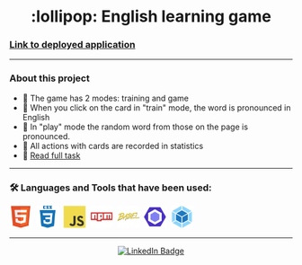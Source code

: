 <h1 align="center">
  :lollipop: English learning game
</h1>

### [Link to deployed application](https://irmakdak.github.io/English-for-kids/)

---

### About this project
- 🌱 The game has 2 modes: training and game
- 🌼 When you click on the card in "train" mode, the word is pronounced in English
- 🌸 In "play" mode the random word from those on the page is pronounced.
- 📝 All actions with cards are recorded in statistics
- 📄 [Read full task](https://github.com/rolling-scopes-school/js-fe-course-en/blob/main/tasks/english-for-kids/english-for-kids.md)

---

### :hammer_and_wrench: Languages and Tools that have been used:

<div>
  <img src="https://github.com/devicons/devicon/blob/master/icons/html5/html5-original.svg" title="HTML5" alt="HTML" width="40" height="40"/>&nbsp;
  <img src="https://github.com/devicons/devicon/blob/master/icons/css3/css3-plain-wordmark.svg"  title="CSS3" alt="CSS" width="40" height="40"/>&nbsp;
  <img src="https://github.com/devicons/devicon/blob/master/icons/javascript/javascript-original.svg" title="JavaScript" alt="JavaScript" width="40" height="40"/>&nbsp;
  <img src="https://github.com/devicons/devicon/blob/master/icons/npm/npm-original-wordmark.svg" title="npm" alt="npm" width="40" height="40"/>&nbsp;
  <img src="https://github.com/devicons/devicon/blob/master/icons/babel/babel-original.svg" title="babel" alt="babel" width="40" height="40"/>&nbsp;
  <img src="https://github.com/devicons/devicon/blob/master/icons/eslint/eslint-original.svg" title="babel" alt="babel" width="40" height="40"/>&nbsp;
  <img src="https://github.com/devicons/devicon/blob/master/icons/webpack/webpack-original.svg" title="babel" alt="babel" width="40" height="40"/>&nbsp;
</div>

---

<div id="badges" align="center">
  <a href="https://www.linkedin.com/in/ir-makedonskaya-ximkd/">
    <img src="https://img.shields.io/badge/LinkedIn-blue?style=for-the-badge&logo=linkedin&logoColor=white" alt="LinkedIn Badge"/>
  </a>
</div>
